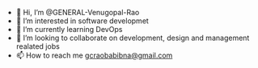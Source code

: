 - 👋 Hi, I’m @GENERAL-Venugopal-Rao
- 👀 I’m interested in software developmet
- 🌱 I’m currently learning DevOps
- 💞️ I’m looking to collaborate on development, design and management realated jobs
- 📫 How to reach me gcraobabibna@gmail.com

<!---
GENERAL-Venugopal-Rao/GENERAL-Venugopal-Rao is a ✨ special ✨ repository because its `README.md` (this file) appears on your GitHub profile.
You can click the Preview link to take a look at your changes.
--->
